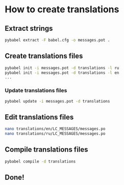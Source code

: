 # How to create translations

## Extract strings
```bash
pybabel extract -F babel.cfg -o messages.pot .
```

## Create translations files
```bash
pybabel init -i messages.pot -d translations -l ru
pybabel init -i messages.pot -d translations -l en
...
```

### Update translations files
```bash
pybabel update -i messages.pot -d translations
```

## Edit translations files
```bash
nano translations/en/LC_MESSAGES/messages.po
nano translations/ru/LC_MESSAGES/messages.po
```

## Compile translations files
```bash
pybabel compile -d translations
```

## Done!